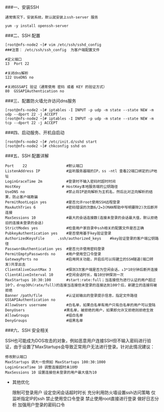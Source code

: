 ###一、安装SSH
    
    通常情况下，安装系统，默认就安装上ssh-server 服务
    
    yum -y install openssh-server
    
###二、SSH 配置
    
    [root@nfs-node2 ~]# vim /etc/ssh/sshd_config 
    ###注意： /etc/ssh/ssh_config  为客户端配置文件
    
    #定义端口
    13  Port 22
    
    #关闭dns解析
    122 UseDNS no
    
    #关闭GSSAPI 验证（通常使用 密码 或者 KEY 的验证方式）
    80  GSSAPIAuthentication no


    
    

    

###三、配置防火墙允许访问dns服务

    [root@nfs-node2 ~]# iptables -I INPUT -p udp -m state --state NEW -m udp --dport 22 -j ACCEPT 
    [root@nfs-node2 ~]# iptables -I INPUT -p udp -m state --state NEW -m tcp --dport 22 -j ACCEPT 

###四、启动服务、开机自启动
    
    [root@nfs-node2 ~]# /etc/init.d/sshd start
    [root@nfs-node2 ~]# chkconfig sshd on


###五、SSH 配置详解


    Port    22                  #默认端口
    ListenAddress IP            #监听服务器端的IP，ss -ntl 查看22端口绑定的iP地址
    LoginGraceTime 2m           #登录时不输入密码时超时时间
    HostKey                   # HostKey本地服务端的公钥路径
    UseDNS no                   #禁止将IP逆向解析为主机名，然后比对正向解析的结果，防止客户端欺骗
    PermitRootLogin yes         #是否允许root使用SSH远程登录
    MaxAuthTries 6              #密码错误的次数6/2=3(MAN帮助中写明要除2)次后断开连接
    MaxSessions 10              #最大的会话连接数(连接未登录的会话最大值，默认拒绝旧的连接未登录的会话)
    StrictModes yes             #检查用户家目录中ssh相关的配置文件是否正确
    PubkeyAuthentication yes    #是否使用基于key验证登录
    AuthorizedKeysFile      .ssh/authorized_keys    #key验证登录的客户端公钥路径
    PasswordAuthentication yes  #是否允许使用密码登录
    PermitEmptyPasswords no     #用户使用空口令登录
    GatewayPorts no             #启用网关功能，开启后可以将建立的SSH隧道(端口转发)共享出去
    ClientAliveCountMax 3       #探测3次客户端是否为空闲会话，↓3*10分钟后断开连接
    ClientAliveInterval 10      #空闲会话时长，每10分钟探测一次
    MaxStartups 10:30:100       #start:rate:full；当连接但为进行认证的用户超过10个，drop30%(rate/full)的连接当连接但未登录的连接达到100个后，新建立的连接将被拒绝
    Banner /path/file           #认证前输出的登录提示信息，指定文件路径
    GSSAPIAuthentication no 
    AllowUsers username         #白名单，如果白名单有用户只有白名单的用户可以登陆
    DenyUsers                  #黑名单，被拒绝的用户，如果即允许又拒绝则拒绝生效
    AllowGroups                 #组白名单
    DenyGroups                  #组黑名单

###六、SSH 安全相关

SSH也可能成为DOS攻击的对象，例如恶意用户连接SSH但不输入密码进行验证，由于设置了MaxStartups会导致正常用户无法进行登录。针对此情况建议：

    修改默认端口
    MaxStartups 调大一些例如 MaxStartups 100:30:1000
    LoginGraceTime 10 调整连接超时未10秒
    MaxSessions 10 设置连接但未登录的用户最大值为10

- 其他优化


    限制可登录用户
    设定空闲会话超时时长
    充分利用防火墙设置ssh访问策略
    仅监听指定IP的ssh
    禁止使用空口令登录
    禁止使用root直接进行登录
    做好日志分析
    加强用户登录的密码口令


    